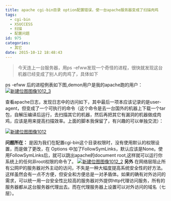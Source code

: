 ```yaml
---
title: apache cgi-bin目录 option配置错误，使一台apache服务器变成了扫描肉鸡
tags:
  - cgi-bin
  - XSUCCESS
  - 扫描
  - 配置问题
id: 975
categories:
  - 其它
date: 2015-10-12 18:48:43
---
```


> 今天连上一台服务器，用ps -efww发现一个奇怪的进程，很快就发现这台机器已经变成了别人的肉鸡了，具体如下

ps -efww 后的进程例表如下图,demon用户是我的apache跑的用户：
[![新建位图图像1012_3](http://www.m690.com/wp-content/uploads/2015/10/新建位图图像1012_3-1024x160.jpg)](http://www.m690.com/wp-content/uploads/2015/10/新建位图图像1012_3.jpg)

查看apache日志，发现日志中的访问如下，其中最后一项本应该记录的是user-agent，但变成了一个可执行的命令（这个命令是去一台国外的机器上下载一个tar包，自解压编译后运行，去扫描其它的机器，然后再把其它有漏洞的机器做成肉鸡，应该是用来提高扫描效率。上面的脚本我保留了，有兴趣的可以单独交流）：

[![新建位图图像1012](http://www.m690.com/wp-content/uploads/2015/10/新建位图图像1012-1024x62.jpg)](http://www.m690.com/wp-content/uploads/2015/10/新建位图图像1012.jpg)

**问题所在：**
是因为我们在配置cgi-bin这个目录权限时，没有使用默认的权限设置，而是做了更改，在 Options   中加了FollowSymLinks，默认应该是None。使用FollowSymLinks后，就可以跳出apache的document root,这样就可以运行你系统上的任何非root权限的命令了。
[![新建位图图像1012_2](http://www.m690.com/wp-content/uploads/2015/10/新建位图图像1012_2-1024x109.jpg)](http://www.m690.com/wp-content/uploads/2015/10/新建位图图像1012_2.jpg)
**另外**
在网络层阻止所有公网IP的服务器对外主动的访问，不失是一种大幅度提高系统安全性的好方法。这样虽然会有一点不方便，但安全和方便总是一对矛盾体。如果的确有对外访问的需求，可以统一用一台安全性比较高的服务器对外提供http代理访问服务，所有的服务器都从这台服务器代理出去。而在代理服务器上设置可以对外访问的域名（七层）。